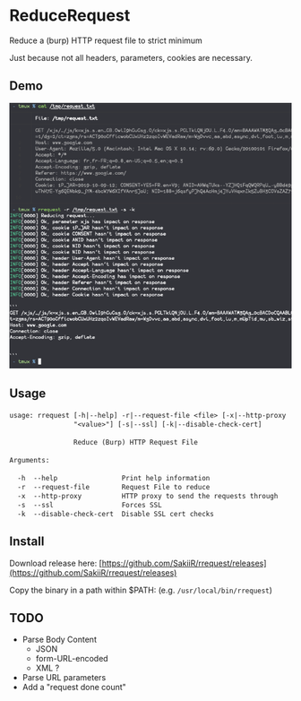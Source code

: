 # ReduceRequest

Reduce a (burp) HTTP request file to strict minimum

Just because not all headers, parameters, cookies are necessary.

## Demo

![screenshot](screenshot.png)

## Usage

```
usage: rrequest [-h|--help] -r|--request-file <file> [-x|--http-proxy
                "<value>"] [-s|--ssl] [-k|--disable-check-cert]

                Reduce (Burp) HTTP Request File

Arguments:

  -h  --help                Print help information
  -r  --request-file        Request File to reduce
  -x  --http-proxy          HTTP proxy to send the requests through
  -s  --ssl                 Forces SSL
  -k  --disable-check-cert  Disable SSL cert checks
```

## Install

Download release here: [https://github.com/SakiiR/rrequest/releases](https://github.com/SakiiR/rrequest/releases)

Copy the binary in a path within \$PATH: (e.g. `/usr/local/bin/rrequest`)

## TODO

* Parse Body Content
  - JSON
  - form-URL-encoded
  - XML ?
* Parse URL parameters 
* Add a "request done count"
